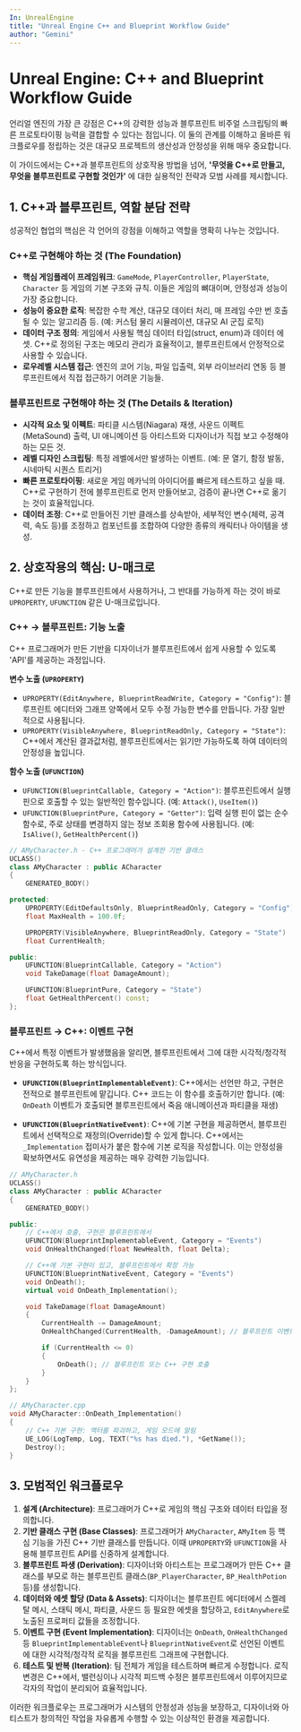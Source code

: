 ```yaml
---
In: UnrealEngine
title: "Unreal Engine C++ and Blueprint Workflow Guide"
author: "Gemini"
---
```


# Unreal Engine: C++ and Blueprint Workflow Guide

언리얼 엔진의 가장 큰 강점은 C++의 강력한 성능과 블루프린트 비주얼 스크립팅의 빠른 프로토타이핑 능력을 결합할 수 있다는 점입니다. 이 둘의 관계를 이해하고 올바른 워크플로우를 정립하는 것은 대규모 프로젝트의 생산성과 안정성을 위해 매우 중요합니다.

이 가이드에서는 C++과 블루프린트의 상호작용 방법을 넘어, **'무엇을 C++로 만들고, 무엇을 블루프린트로 구현할 것인가'** 에 대한 실용적인 전략과 모범 사례를 제시합니다.

## 1. C++과 블루프린트, 역할 분담 전략

성공적인 협업의 핵심은 각 언어의 강점을 이해하고 역할을 명확히 나누는 것입니다.

### C++로 구현해야 하는 것 (The Foundation)

- **핵심 게임플레이 프레임워크**: `GameMode`, `PlayerController`, `PlayerState`, `Character` 등 게임의 기본 구조와 규칙. 이들은 게임의 뼈대이며, 안정성과 성능이 가장 중요합니다.
- **성능이 중요한 로직**: 복잡한 수학 계산, 대규모 데이터 처리, 매 프레임 수만 번 호출될 수 있는 알고리즘 등. (예: 커스텀 물리 시뮬레이션, 대규모 AI 군집 로직)
- **데이터 구조 정의**: 게임에서 사용될 핵심 데이터 타입(struct, enum)과 데이터 에셋. C++로 정의된 구조는 메모리 관리가 효율적이고, 블루프린트에서 안정적으로 사용할 수 있습니다.
- **로우레벨 시스템 접근**: 엔진의 코어 기능, 파일 입출력, 외부 라이브러리 연동 등 블루프린트에서 직접 접근하기 어려운 기능들.

### 블루프린트로 구현해야 하는 것 (The Details & Iteration)

- **시각적 요소 및 이펙트**: 파티클 시스템(Niagara) 재생, 사운드 이펙트(MetaSound) 출력, UI 애니메이션 등 아티스트와 디자이너가 직접 보고 수정해야 하는 모든 것.
- **레벨 디자인 스크립팅**: 특정 레벨에서만 발생하는 이벤트. (예: 문 열기, 함정 발동, 시네마틱 시퀀스 트리거)
- **빠른 프로토타이핑**: 새로운 게임 메카닉의 아이디어를 빠르게 테스트하고 싶을 때. C++로 구현하기 전에 블루프린트로 먼저 만들어보고, 검증이 끝나면 C++로 옮기는 것이 효율적입니다.
- **데이터 조정**: C++로 만들어진 기반 클래스를 상속받아, 세부적인 변수(체력, 공격력, 속도 등)를 조정하고 컴포넌트를 조합하여 다양한 종류의 캐릭터나 아이템을 생성.

## 2. 상호작용의 핵심: U-매크로

C++로 만든 기능을 블루프린트에서 사용하거나, 그 반대를 가능하게 하는 것이 바로 `UPROPERTY`, `UFUNCTION` 같은 U-매크로입니다.

### C++ → 블루프린트: 기능 노출

C++ 프로그래머가 만든 기반을 디자이너가 블루프린트에서 쉽게 사용할 수 있도록 'API'를 제공하는 과정입니다.

**변수 노출 (`UPROPERTY`)**

- `UPROPERTY(EditAnywhere, BlueprintReadWrite, Category = "Config")`: 블루프린트 에디터와 그래프 양쪽에서 모두 수정 가능한 변수를 만듭니다. 가장 일반적으로 사용됩니다.
- `UPROPERTY(VisibleAnywhere, BlueprintReadOnly, Category = "State")`: C++에서 계산된 결과값처럼, 블루프린트에서는 읽기만 가능하도록 하여 데이터의 안정성을 높입니다.

**함수 노출 (`UFUNCTION`)**

- `UFUNCTION(BlueprintCallable, Category = "Action")`: 블루프린트에서 실행 핀으로 호출할 수 있는 일반적인 함수입니다. (예: `Attack()`, `UseItem()`)
- `UFUNCTION(BlueprintPure, Category = "Getter")`: 입력 실행 핀이 없는 순수 함수로, 주로 상태를 변경하지 않는 정보 조회용 함수에 사용됩니다. (예: `IsAlive()`, `GetHealthPercent()`)

```cpp
// AMyCharacter.h - C++ 프로그래머가 설계한 기반 클래스
UCLASS()
class AMyCharacter : public ACharacter
{
    GENERATED_BODY()

protected:
    UPROPERTY(EditDefaultsOnly, BlueprintReadOnly, Category = "Config")
    float MaxHealth = 100.0f;

    UPROPERTY(VisibleAnywhere, BlueprintReadOnly, Category = "State")
    float CurrentHealth;

public:
    UFUNCTION(BlueprintCallable, Category = "Action")
    void TakeDamage(float DamageAmount);

    UFUNCTION(BlueprintPure, Category = "State")
    float GetHealthPercent() const;
};
```

### 블루프린트 → C++: 이벤트 구현

C++에서 특정 이벤트가 발생했음을 알리면, 블루프린트에서 그에 대한 시각적/청각적 반응을 구현하도록 하는 방식입니다.

- **`UFUNCTION(BlueprintImplementableEvent)`**: C++에서는 선언만 하고, 구현은 전적으로 블루프린트에 맡깁니다. C++ 코드는 이 함수를 호출하기만 합니다. (예: `OnDeath` 이벤트가 호출되면 블루프린트에서 죽음 애니메이션과 파티클을 재생)

- **`UFUNCTION(BlueprintNativeEvent)`**: C++에 기본 구현을 제공하면서, 블루프린트에서 선택적으로 재정의(Override)할 수 있게 합니다. C++에서는 `_Implementation` 접미사가 붙은 함수에 기본 로직을 작성합니다. 이는 안정성을 확보하면서도 유연성을 제공하는 매우 강력한 기능입니다.

```cpp
// AMyCharacter.h
UCLASS()
class AMyCharacter : public ACharacter
{
    GENERATED_BODY()

public:
    // C++에서 호출, 구현은 블루프린트에서
    UFUNCTION(BlueprintImplementableEvent, Category = "Events")
    void OnHealthChanged(float NewHealth, float Delta);

    // C++에 기본 구현이 있고, 블루프린트에서 확장 가능
    UFUNCTION(BlueprintNativeEvent, Category = "Events")
    void OnDeath();
    virtual void OnDeath_Implementation();

    void TakeDamage(float DamageAmount)
    {
        CurrentHealth -= DamageAmount;
        OnHealthChanged(CurrentHealth, -DamageAmount); // 블루프린트 이벤트 호출

        if (CurrentHealth <= 0)
        {
            OnDeath(); // 블루프린트 또는 C++ 구현 호출
        }
    }
};

// AMyCharacter.cpp
void AMyCharacter::OnDeath_Implementation()
{
    // C++ 기본 구현: 액터를 파괴하고, 게임 모드에 알림
    UE_LOG(LogTemp, Log, TEXT("%s has died."), *GetName());
    Destroy();
}
```

## 3. 모범적인 워크플로우

1.  **설계 (Architecture)**: 프로그래머가 C++로 게임의 핵심 구조와 데이터 타입을 정의합니다.
2.  **기반 클래스 구현 (Base Classes)**: 프로그래머가 `AMyCharacter`, `AMyItem` 등 핵심 기능을 가진 C++ 기반 클래스를 만듭니다. 이때 `UPROPERTY`와 `UFUNCTION`을 사용해 블루프린트 API를 신중하게 설계합니다.
3.  **블루프린트 파생 (Derivation)**: 디자이너와 아티스트는 프로그래머가 만든 C++ 클래스를 부모로 하는 블루프린트 클래스(`BP_PlayerCharacter`, `BP_HealthPotion` 등)를 생성합니다.
4.  **데이터와 에셋 할당 (Data & Assets)**: 디자이너는 블루프린트 에디터에서 스켈레탈 메시, 스태틱 메시, 파티클, 사운드 등 필요한 에셋을 할당하고, `EditAnywhere`로 노출된 프로퍼티 값들을 조정합니다.
5.  **이벤트 구현 (Event Implementation)**: 디자이너는 `OnDeath`, `OnHealthChanged` 등 `BlueprintImplementableEvent`나 `BlueprintNativeEvent`로 선언된 이벤트에 대한 시각적/청각적 로직을 블루프린트 그래프에 구현합니다.
6.  **테스트 및 반복 (Iteration)**: 팀 전체가 게임을 테스트하며 빠르게 수정합니다. 로직 변경은 C++에서, 밸런싱이나 시각적 피드백 수정은 블루프린트에서 이루어지므로 각자의 작업이 분리되어 효율적입니다.

이러한 워크플로우는 프로그래머가 시스템의 안정성과 성능을 보장하고, 디자이너와 아티스트가 창의적인 작업을 자유롭게 수행할 수 있는 이상적인 환경을 제공합니다.
